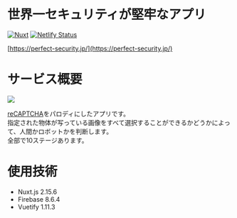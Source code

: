 # 世界一セキュリティが堅牢なアプリ
[![Nuxt](https://img.shields.io/badge/Nuxt-v2.15.6-brightgreen)](https://img.shields.io/badge/Nuxt-v2.15.6-brightgreen)
[![Netlify Status](https://img.shields.io/badge/Firebase-v8.6.4-yellow)](https://img.shields.io/badge/Firebase-v8.6.4-yellow)

[https://perfect-security.jp/](https://perfect-security.jp/)

# サービス概要

<a href="https://sekigae.jp/">
  <img src="https://user-images.githubusercontent.com/72296262/115614380-9f34f780-a328-11eb-93eb-a8b020c04b2f.gif" />
</a>

[reCAPTCHA](https://www.google.com/recaptcha/about/)をパロディにしたアプリです。  
指定された物体が写っている画像をすべて選択することができるかどうかによって、人間かロボットかを判断します。  
全部で10ステージあります。

# 使用技術
- Nuxt.js 2.15.6
- Firebase 8.6.4
- Vuetify 1.11.3
